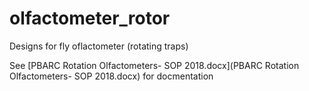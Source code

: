 # olfactometer_rotor
Designs for fly oflactometer (rotating traps)

See [PBARC Rotation Olfactometers- SOP 2018.docx](PBARC Rotation Olfactometers- SOP 2018.docx) for docmentation

